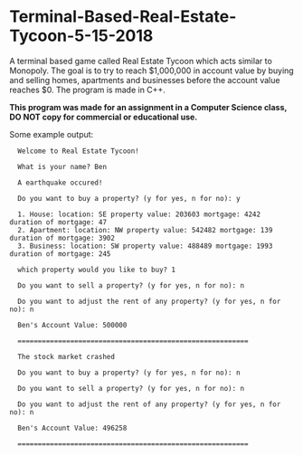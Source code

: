 # Terminal-Based-Real-Estate-Tycoon-5-15-2018

A terminal based game called Real Estate Tycoon which acts similar to Monopoly. The goal is to try to reach $1,000,000 in account value by buying and selling homes, apartments and businesses before the account value reaches $0. The program is made in C++.

**This program was made for an assignment in a Computer Science class, DO NOT copy for commercial or educational use.**

Some example output:

      Welcome to Real Estate Tycoon!

      What is your name? Ben

      A earthquake occured!

      Do you want to buy a property? (y for yes, n for no): y

      1. House: location: SE property value: 203603 mortgage: 4242 duration of mortgage: 47
      2. Apartment: location: NW property value: 542482 mortgage: 139 duration of mortgage: 3902
      3. Business: location: SW property value: 488489 mortgage: 1993 duration of mortgage: 245

      which property would you like to buy? 1

      Do you want to sell a property? (y for yes, n for no): n

      Do you want to adjust the rent of any property? (y for yes, n for no): n

      Ben's Account Value: 500000

      =========================================================

      The stock market crashed

      Do you want to buy a property? (y for yes, n for no): n

      Do you want to sell a property? (y for yes, n for no): n

      Do you want to adjust the rent of any property? (y for yes, n for no): n

      Ben's Account Value: 496258

      =========================================================
